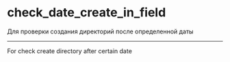 # check_date_create_in_field

Для проверки создания директорий после определенной даты

----------------------------------------------

For check create directory after certain date
